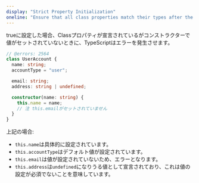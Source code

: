 ```yaml
---
display: "Strict Property Initialization"
oneline: "Ensure that all class properties match their types after the constructor has finished"
---
```


trueに設定した場合、Classプロパティが宣言されているがコンストラクターで値がセットされていないときに、TypeScriptはエラーを発生させます。

```ts twoslash
// @errors: 2564
class UserAccount {
  name: string;
  accountType = "user";

  email: string;
  address: string | undefined;

  constructor(name: string) {
    this.name = name;
    // 注 this.emailがセットされていません
  }
}
```

上記の場合:

- `this.name`は具体的に設定されています。
- `this.accountType`はデフォルト値が設定されています。
- `this.email`は値が設定されていないため、エラーとなります。
- `this.address`は`undefined`になりうる値として宣言されており、これは値の設定が必須でないことを意味しています。
